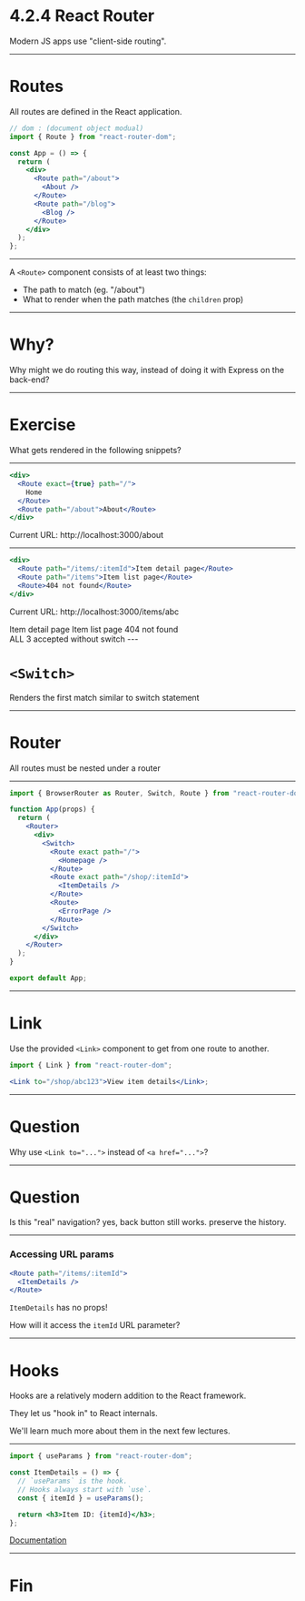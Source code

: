 # 4.2.4 React Router

Modern JS apps use "client-side routing".

---

# Routes

All routes are defined in the React application.

```jsx
// dom : (document object modual)
import { Route } from "react-router-dom";

const App = () => {
  return (
    <div>
      <Route path="/about">
        <About />
      </Route>
      <Route path="/blog">
        <Blog />
      </Route>
    </div>
  );
};
```

---

A `<Route>` component consists of at least two things:

- The path to match (eg. "/about")
- What to render when the path matches (the `children` prop)

---

# Why?

Why might we do routing this way, instead of doing it with Express on the back-end?

---

# Exercise

What gets rendered in the following snippets?

---

```jsx
<div>
  <Route exact={true} path="/">
    Home
  </Route>
  <Route path="/about">About</Route>
</div>
```

Current URL: http://localhost:3000/about

---

```jsx
<div>
  <Route path="/items/:itemId">Item detail page</Route>
  <Route path="/items">Item list page</Route>
  <Route>404 not found</Route>
</div>
```

Current URL: http://localhost:3000/items/abc

<div>
  Item detail page
  Item list page
  404 not found
</div>
ALL 3 accepted without switch
---

# `<Switch>`

Renders the first match
similar to switch statement

---

# Router

All routes must be nested under a router

---

```jsx
import { BrowserRouter as Router, Switch, Route } from "react-router-dom";

function App(props) {
  return (
    <Router>
      <div>
        <Switch>
          <Route exact path="/">
            <Homepage />
          </Route>
          <Route exact path="/shop/:itemId">
            <ItemDetails />
          </Route>
          <Route>
            <ErrorPage />
          </Route>
        </Switch>
      </div>
    </Router>
  );
}

export default App;
```

---

# Link

Use the provided `<Link>` component to get from one route to another.

```jsx
import { Link } from "react-router-dom";

<Link to="/shop/abc123">View item details</Link>;
```

---

# Question

Why use `<Link to="...">` instead of `<a href="...">`?

---

# Question

Is this "real" navigation?
yes, back button still works. preserve the history.

---

### Accessing URL params

```jsx
<Route path="/items/:itemId">
  <ItemDetails />
</Route>
```

`ItemDetails` has no props!

How will it access the `itemId` URL parameter?

---

# Hooks

Hooks are a relatively modern addition to the React framework.

They let us "hook in" to React internals.

We'll learn much more about them in the next few lectures.

---

```jsx
import { useParams } from "react-router-dom";

const ItemDetails = () => {
  // `useParams` is the hook.
  // Hooks always start with `use`.
  const { itemId } = useParams();

  return <h3>Item ID: {itemId}</h3>;
};
```

[Documentation](https://reacttraining.com/react-router/web/example/url-params)

---

# Fin
